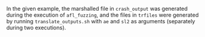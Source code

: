 
In the given example, the marshalled file in ```crash_output``` was generated during the execution of ```afl_fuzzing```, and the files in ```trfiles``` were generated by running ```translate_outputs.sh``` with ```ae``` and ```sl2``` as arguments (separately during two executions). 

